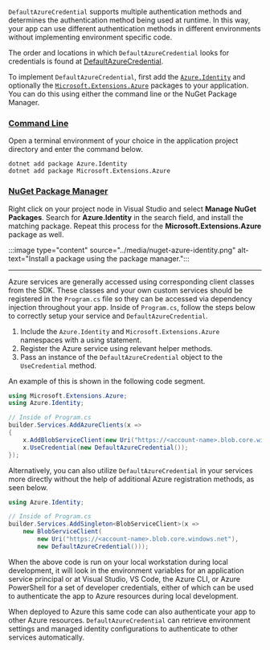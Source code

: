 `DefaultAzureCredential` supports multiple authentication methods and determines the authentication method being used at runtime.  In this way, your app can use different authentication methods in different environments without implementing environment specific code.

The order and locations in which `DefaultAzureCredential` looks for credentials is found at [DefaultAzureCredential](/dotnet/api/overview/azure/identity-readme?view=azure-dotnet#defaultazurecredential).

To implement `DefaultAzureCredential`, first add the [`Azure.Identity`](/dotnet/api/azure.identity) and optionally the [`Microsoft.Extensions.Azure`](/dotnet/api/microsoft.extensions.azure) packages to your application. You can do this using either the command line or the NuGet Package Manager.

### [Command Line](#tab/command-line)

Open a terminal environment of your choice in the application project directory and enter the command below.

```terminal
dotnet add package Azure.Identity
dotnet add package Microsoft.Extensions.Azure
```

### [NuGet Package Manager](#tab/nuget-package)

Right click on your project node in Visual Studio and select **Manage NuGet Packages**. Search for **Azure.Identity** in the search field, and install the matching package.  Repeat this process for the **Microsoft.Extensions.Azure** package as well.

:::image type="content" source="../media/nuget-azure-identity.png" alt-text="Install a package using the package manager.":::

---

Azure services are generally accessed using corresponding client classes from the SDK. These classes and your own custom services should be registered in the `Program.cs` file so they can be accessed via dependency injection throughout your app. Inside of `Program.cs`, follow the steps below to correctly setup your service and `DefaultAzureCredential`.

1. Include the `Azure.Identity` and `Microsoft.Extensions.Azure` namespaces with a using statement.
1. Register the Azure service using relevant helper methods.
1. Pass an instance of the `DefaultAzureCredential` object to the `UseCredential` method.

An example of this is shown in the following code segment.

```c#
using Microsoft.Extensions.Azure;
using Azure.Identity;

// Inside of Program.cs
builder.Services.AddAzureClients(x =>
{
    x.AddBlobServiceClient(new Uri("https://<account-name>.blob.core.windows.net"));
    x.UseCredential(new DefaultAzureCredential());
});
```

Alternatively, you can also utilize `DefaultAzureCredential` in your services more directly without the help of additional Azure registration methods, as seen below.

```c#
using Azure.Identity;

// Inside of Program.cs
builder.Services.AddSingleton<BlobServiceClient>(x => 
    new BlobServiceClient(
        new Uri("https://<account-name>.blob.core.windows.net"),
        new DefaultAzureCredential()));
```

When the above code is run on your local workstation during local development, it will look in the environment variables for an application service principal or at Visual Studio, VS Code, the Azure CLI, or Azure PowerShell for a set of developer credentials, either of which can be used to authenticate the app to Azure resources during local development.  

When deployed to Azure this same code can also authenticate your app to other Azure resources. `DefaultAzureCredential` can  retrieve environment settings and managed identity configurations to authenticate to other services automatically.

